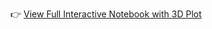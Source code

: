 👉 [View Full Interactive Notebook with 3D Plot](https://nbviewer.org/github/Sabakauser33/Swiggy_data/blob/main/data.ipynb)
